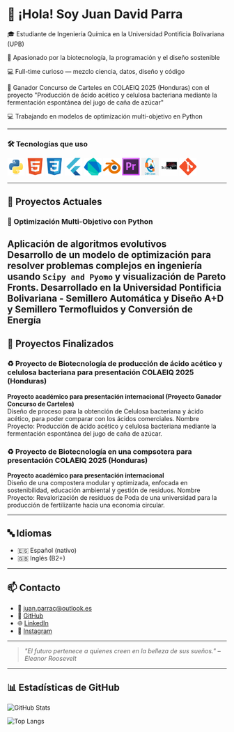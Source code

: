 # 👋 ¡Hola! Soy Juan David Parra

🎓 Estudiante de Ingeniería Química en la Universidad Pontificia Bolivariana (UPB) 

🧪 Apasionado por la biotecnología, la programación y el diseño sostenible  

💻 Full-time curioso — mezclo ciencia, datos, diseño y código 

🌱 Ganador Concurso de Carteles en COLAEIQ 2025 (Honduras) con el proyecto "Producción de ácido acético y celulosa bacteriana mediante la fermentación espontánea del jugo de caña de azúcar"

💻 Trabajando en modelos de optimización multi-objetivo en Python 

---


<h3>🛠️ Tecnologías que uso</h3>
<p align="left">
  <img src="https://raw.githubusercontent.com/devicons/devicon/master/icons/python/python-original.svg" alt="Python" width="40" height="40"/>
  <img src="https://raw.githubusercontent.com/devicons/devicon/master/icons/html5/html5-original.svg" alt="HTML5" width="40" height="40"/>
  <img src="https://raw.githubusercontent.com/devicons/devicon/master/icons/css3/css3-original.svg" alt="CSS3" width="40" height="40"/>
  <img src="https://raw.githubusercontent.com/devicons/devicon/master/icons/flutter/flutter-original.svg" alt="Flutter" width="40" height="40"/>
  <img src="https://raw.githubusercontent.com/devicons/devicon/master/icons/dart/dart-original.svg" alt="Dart" width="40" height="40"/>
  <img src="https://raw.githubusercontent.com/devicons/devicon/master/icons/blender/blender-original.svg" alt="Blender" width="40" height="40"/>
  <img src="https://raw.githubusercontent.com/Jdparra2004/Jdparra2004/main/icons/premiere.jpeg" alt="Premiere Pro" width="40" height="40"/>
  <img src="https://raw.githubusercontent.com/Jdparra2004/Jdparra2004/main/icons/logo_octave.png" alt="Premiere Pro" width="40" height="40"/>
  <img src="https://raw.githubusercontent.com/Jdparra2004/Jdparra2004/main/icons/scilab.jpeg" alt="Scilab" width="40" height="40"/>
  <img src="https://raw.githubusercontent.com/devicons/devicon/master/icons/git/git-original.svg" alt="Git" width="40" height="40"/>
</p>



---

## 🚀 Proyectos Actuales

### 🧮 Optimización Multi-Objetivo con Python
**Aplicación de algoritmos evolutivos**  
Desarrollo de un modelo de optimización para resolver problemas complejos en ingeniería usando `Scipy and Pyomo` y visualización de Pareto Fronts.
Desarrollado en la Universidad Pontificia Bolivariana - Semillero Automática y Diseño A+D y Semillero Termofluidos y Conversión de Energía
---

## 🚀 Proyectos Finalizados

### ♻️ Proyecto de Biotecnología de producción de ácido acético y celulosa bacteriana para presentación COLAEIQ 2025 (Honduras)
**Proyecto académico para presentación internacional (Proyecto Ganador Concurso de Carteles)**  
Diseño de proceso para la obtención de Celulosa bacteriana y ácido acético, para poder comparar con los ácidos comerciales.
Nombre Proyecto: Producción de ácido acético y celulosa bacteriana mediante la fermentación espontánea del jugo de caña de azúcar.

### ♻️ Proyecto de Biotecnología en una compsotera para presentación COLAEIQ 2025 (Honduras)
**Proyecto académico para presentación internacional**  
Diseño de una compostera modular y optimizada, enfocada en sostenibilidad, educación ambiental y gestión de residuos.
Nombre Proyecto:  Revalorización de residuos de Poda de una universidad para la producción de fertilizante hacia una economía circular.

---

## 🔤 Idiomas

- 🇪🇸 Español (nativo)  
- 🇬🇧 Inglés (B2+)

---

## 📫 Contacto

- 📧 juan.parrac@outlook.es
- 🐙 [GitHub](https://github.com/Jdparra2004)  
- 🌐 [LinkedIn](https://linkedin.com/in/juan-david-parra-cantor-859335367)
- 📸 [Instagram](https://instagram.com/jdparra20/)

---

> *"El futuro pertenece a quienes creen en la belleza de sus sueños." – Eleanor Roosevelt*

---

## 📊 Estadísticas de GitHub

![GitHub Stats](https://github-readme-stats.vercel.app/api?username=Jdparra2004&show_icons=true&theme=radical)

![Top Langs](https://github-readme-stats.vercel.app/api/top-langs/?username=Jdparra2004&layout=compact&theme=radical)

